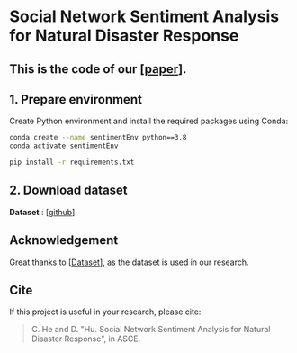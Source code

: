 # Social Network Sentiment Analysis for Natural Disaster Response

## This is the code of our [[paper](https://www.asce.org/)].
## 1. Prepare environment

Create Python environment and install the required packages using Conda:
```bash
conda create --name sentimentEnv python==3.8
conda activate sentimentEnv

pip install -r requirements.txt

```

## 2. Download dataset
**Dataset** : 
[[github](https://github.com/Dong-UTIL/Natural-Hazards-Twitter-Dataset)].

## Acknowledgement
Great thanks to [[Dataset](https://github.com/Dong-UTIL/Natural-Hazards-Twitter-Dataset)], as the dataset is used in our research.

## Cite
If this project is useful in your research, please cite:
> C. He and D. "Hu. Social Network Sentiment Analysis for Natural Disaster Response", in ASCE.
